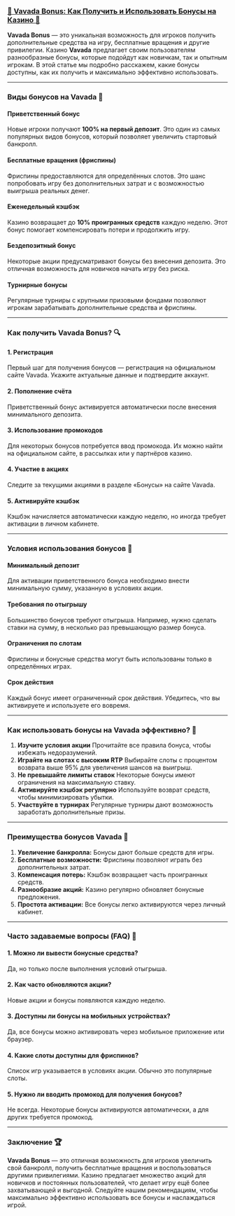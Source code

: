### [🎁 Vavada Bonus: Как Получить и Использовать Бонусы на Казино 🌟](https://partnervavadarv.com?promo=75590753-cc8b-4c4a-8d71-99b7a2293439-jud\&target=register)

**Vavada Bonus** — это уникальная возможность для игроков получить дополнительные средства на игру, бесплатные вращения и другие привилегии. Казино **Vavada** предлагает своим пользователям разнообразные бонусы, которые подойдут как новичкам, так и опытным игрокам. В этой статье мы подробно расскажем, какие бонусы доступны, как их получить и максимально эффективно использовать.

***

### Виды бонусов на Vavada 🎯

#### Приветственный бонус

Новые игроки получают **100% на первый депозит**. Это один из самых популярных видов бонусов, который позволяет увеличить стартовый банкролл.

#### Бесплатные вращения (фриспины)

Фриспины предоставляются для определённых слотов. Это шанс попробовать игру без дополнительных затрат и с возможностью выигрыша реальных денег.

#### Еженедельный кэшбэк

Казино возвращает до **10% проигранных средств** каждую неделю. Этот бонус помогает компенсировать потери и продолжить игру.

#### Бездепозитный бонус

Некоторые акции предусматривают бонусы без внесения депозита. Это отличная возможность для новичков начать игру без риска.

#### Турнирные бонусы

Регулярные турниры с крупными призовыми фондами позволяют игрокам зарабатывать дополнительные средства и фриспины.

***

### Как получить Vavada Bonus? 🔍

#### 1. Регистрация

Первый шаг для получения бонусов — регистрация на официальном сайте Vavada. Укажите актуальные данные и подтвердите аккаунт.

#### 2. Пополнение счёта

Приветственный бонус активируется автоматически после внесения минимального депозита.

#### 3. Использование промокодов

Для некоторых бонусов потребуется ввод промокода. Их можно найти на официальном сайте, в рассылках или у партнёров казино.

#### 4. Участие в акциях

Следите за текущими акциями в разделе «Бонусы» на сайте Vavada.

#### 5. Активируйте кэшбэк

Кэшбэк начисляется автоматически каждую неделю, но иногда требует активации в личном кабинете.

***

### Условия использования бонусов 📝

#### Минимальный депозит

Для активации приветственного бонуса необходимо внести минимальную сумму, указанную в условиях акции.

#### Требования по отыгрышу

Большинство бонусов требуют отыгрыша. Например, нужно сделать ставки на сумму, в несколько раз превышающую размер бонуса.

#### Ограничения по слотам

Фриспины и бонусные средства могут быть использованы только в определённых играх.

#### Срок действия

Каждый бонус имеет ограниченный срок действия. Убедитесь, что вы активируете и используете его вовремя.

***

### Как использовать бонусы на Vavada эффективно? 🔑

1. **Изучите условия акции**
   Прочитайте все правила бонуса, чтобы избежать недоразумений.
2. **Играйте на слотах с высоким RTP**
   Выбирайте слоты с процентом возврата выше 95% для увеличения шансов на выигрыш.
3. **Не превышайте лимиты ставок**
   Некоторые бонусы имеют ограничения на максимальную ставку.
4. **Активируйте кэшбэк регулярно**
   Используйте возврат средств, чтобы минимизировать убытки.
5. **Участвуйте в турнирах**
   Регулярные турниры дают возможность заработать дополнительные призы.

***

### Преимущества бонусов Vavada 🚀

1. **Увеличение банкролла:** Бонусы дают больше средств для игры.
2. **Бесплатные возможности:** Фриспины позволяют играть без дополнительных затрат.
3. **Компенсация потерь:** Кэшбэк возвращает часть проигранных средств.
4. **Разнообразие акций:** Казино регулярно обновляет бонусные предложения.
5. **Простота активации:** Все бонусы легко активируются через личный кабинет.

***

### Часто задаваемые вопросы (FAQ) 📝

#### 1. Можно ли вывести бонусные средства?

Да, но только после выполнения условий отыгрыша.

#### 2. Как часто обновляются акции?

Новые акции и бонусы появляются каждую неделю.

#### 3. Доступны ли бонусы на мобильных устройствах?

Да, все бонусы можно активировать через мобильное приложение или браузер.

#### 4. Какие слоты доступны для фриспинов?

Список игр указывается в условиях акции. Обычно это популярные слоты.

#### 5. Нужно ли вводить промокод для получения бонусов?

Не всегда. Некоторые бонусы активируются автоматически, а для других требуется промокод.

***

### Заключение 🏆

**Vavada Bonus** — это отличная возможность для игроков увеличить свой банкролл, получить бесплатные вращения и воспользоваться другими привилегиями. Казино предлагает множество акций для новичков и постоянных пользователей, что делает игру ещё более захватывающей и выгодной. Следуйте нашим рекомендациям, чтобы максимально эффективно использовать все бонусы и наслаждаться игрой.
